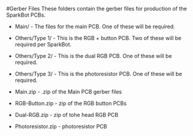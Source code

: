 #Gerber Files
These folders contain the gerber files for production of the SparkBot PCBs.

* Main/ - The files for the main PCB.  One of these will be required.
* Others/Type 1/ - This is the RGB + button PCB.  Two of these will be required per SparkBot.
* Others/Type 2/ - This is the dual RGB PCB.  One of these will be required.
* Others/Type 3/ - This is the photoresistor PCB.  One of these will be required.

* Main.zip - .zip of the Main PCB gerber files
* RGB-Button.zip - zip of the RGB button PCBs
* Dual-RGB.zip - zip of tohe head RGB PCB
* Photoresistor.zip - photoresistor PCB
